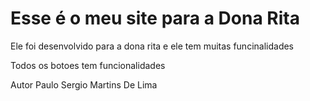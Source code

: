 <!DOCTYPE html>
<html lang="pt-br">
<head>
	<meta charset="utf-8">
	<title>Readmi</title>
	<link rel="stylesheet" type="text/css" href="style.css">
</head>
<body>


<h1>Esse é o meu site para a Dona Rita</h1>
<p>Ele foi desenvolvido para a dona rita e ele tem muitas funcinalidades</p>
<p>Todos os botoes tem funcionalidades</p>

<p>Autor Paulo Sergio Martins De Lima</p>
</body>
</html>